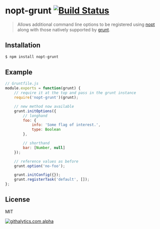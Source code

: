 # nopt-grunt [![Build Status](https://travis-ci.org/shannonmoeller/nopt-grunt.png)](https://travis-ci.org/shannonmoeller/nopt-grunt)

> Allows additional command line options to be registered using [nopt](https://github.com/isaacs/nopt) along with those natively supported by [grunt](http://gruntjs.org).

## Installation

```sh
$ npm install nopt-grunt
```

## Example

```js
// Gruntfile.js
module.exports = function(grunt) {
    // require it at the top and pass in the grunt instance
    require('nopt-grunt')(grunt);

    // new method now available
    grunt.initOptions({
        // longhand
        foo: {
            info: 'Some flag of interest.',
            type: Boolean
        },

        // shorthand
        bar: [Number, null]
    });

    // reference values as before
    grunt.option('no-foo');

    grunt.initConfig({});
    grunt.registerTask('default', []);
};
```

## License

MIT

[![githalytics.com alpha](https://cruel-carlota.pagodabox.com/ae3a06cc73fded765f8492d78c66ad30 "githalytics.com")](http://githalytics.com/shannonmoeller/handlebars-layouts)
